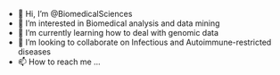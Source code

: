 - 👋 Hi, I’m @BiomedicalSciences
- 👀 I’m interested in Biomedical analysis and data mining 
- 🌱 I’m currently learning how to deal with genomic data
- 💞️ I’m looking to collaborate on Infectious and Autoimmune-restricted diseases
- 📫 How to reach me ...

<!---
BiomedicalSciences/BiomedicalSciences is a ✨ special ✨ repository because its `README.md` (this file) appears on your GitHub profile.
You can click the Preview link to take a look at your changes.
--->

